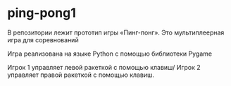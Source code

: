 # ping-pong1
В репозитории лежит прототип игры «Пинг-понг». Это мультиплеерная игра для соревнований

Игра реализована на языке Python с помощью библиотеки Pygame

Игрок 1 управляет левой ракеткой с помощью клавиш/ Игрок 2 управляет правой ракеткой с помощью клавиш.
